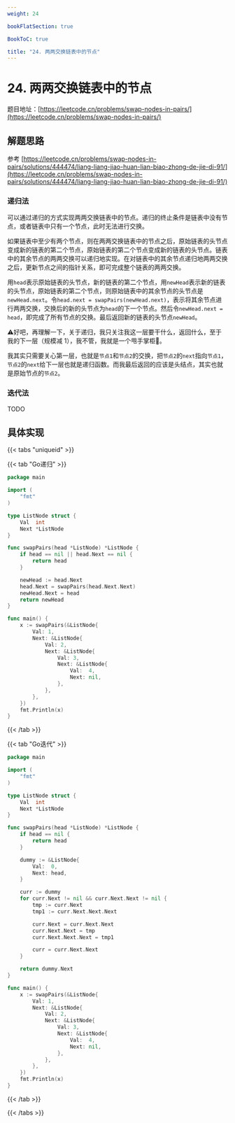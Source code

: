 ```yaml
---
weight: 24

bookFlatSection: true

BookToC: true

title: "24. 两两交换链表中的节点"
---
```


# 24. 两两交换链表中的节点

题目地址：[https://leetcode.cn/problems/swap-nodes-in-pairs/](https://leetcode.cn/problems/swap-nodes-in-pairs/)

## 解题思路

参考 [https://leetcode.cn/problems/swap-nodes-in-pairs/solutions/444474/liang-liang-jiao-huan-lian-biao-zhong-de-jie-di-91/](https://leetcode.cn/problems/swap-nodes-in-pairs/solutions/444474/liang-liang-jiao-huan-lian-biao-zhong-de-jie-di-91/)

### 递归法

可以通过递归的方式实现两两交换链表中的节点。递归的终止条件是链表中没有节点，或者链表中只有一个节点，此时无法进行交换。

如果链表中至少有两个节点，则在两两交换链表中的节点之后，原始链表的头节点变成新的链表的第二个节点，原始链表的第二个节点变成新的链表的头节点。链表中的其余节点的两两交换可以递归地实现。在对链表中的其余节点递归地两两交换之后，更新节点之间的指针关系，即可完成整个链表的两两交换。

用`head`表示原始链表的头节点，新的链表的第二个节点，用`newHead`表示新的链表的头节点，原始链表的第二个节点，则原始链表中的其余节点的头节点是`newHead.next`。令`head.next = swapPairs(newHead.next)`，表示将其余节点进行两两交换，交换后的新的头节点为`head`的下一个节点。然后令`newHead.next = head`，即完成了所有节点的交换。最后返回新的链表的头节点`newHead`。

:warning:好吧，再理解一下，关于递归，我只关注我这一层要干什么，返回什么，至于我的下一层（规模减 1），我不管，我就是一个甩手掌柜:see_no_evil:。

我其实只需要关心第一层，也就是`节点1`和`节点2`的交换，把`节点2`的`next`指向`节点1`，`节点2`的`next`给下一层也就是递归函数。而我最后返回的应该是头结点，其实也就是原始节点的`节点2`。

### 迭代法

TODO

## 具体实现

{{< tabs "uniqueid" >}}

{{< tab "Go递归" >}}

```go
package main

import (
	"fmt"
)

type ListNode struct {
	Val  int
	Next *ListNode
}

func swapPairs(head *ListNode) *ListNode {
	if head == nil || head.Next == nil {
		return head
	}

	newHead := head.Next
	head.Next = swapPairs(head.Next.Next)
	newHead.Next = head
	return newHead
}

func main() {
	x := swapPairs(&ListNode{
		Val: 1,
		Next: &ListNode{
			Val: 2,
			Next: &ListNode{
				Val: 3,
				Next: &ListNode{
					Val:  4,
					Next: nil,
				},
			},
		},
	})
	fmt.Println(x)
}

```

{{< /tab >}}

{{< tab "Go迭代" >}}

```go
package main

import (
	"fmt"
)

type ListNode struct {
	Val  int
	Next *ListNode
}

func swapPairs(head *ListNode) *ListNode {
	if head == nil {
		return head
	}

	dummy := &ListNode{
		Val:  0,
		Next: head,
	}

	curr := dummy
	for curr.Next != nil && curr.Next.Next != nil {
		tmp := curr.Next
		tmp1 := curr.Next.Next.Next

		curr.Next = curr.Next.Next
		curr.Next.Next = tmp
		curr.Next.Next.Next = tmp1

		curr = curr.Next.Next
	}

	return dummy.Next
}

func main() {
	x := swapPairs(&ListNode{
		Val: 1,
		Next: &ListNode{
			Val: 2,
			Next: &ListNode{
				Val: 3,
				Next: &ListNode{
					Val:  4,
					Next: nil,
				},
			},
		},
	})
	fmt.Println(x)
}

```

{{< /tab >}}

{{< /tabs >}}

